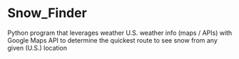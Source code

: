 # Snow_Finder
Python program that leverages weather U.S. weather info (maps / APIs) with Google Maps API to determine the quickest route to see snow from any given (U.S.) location
